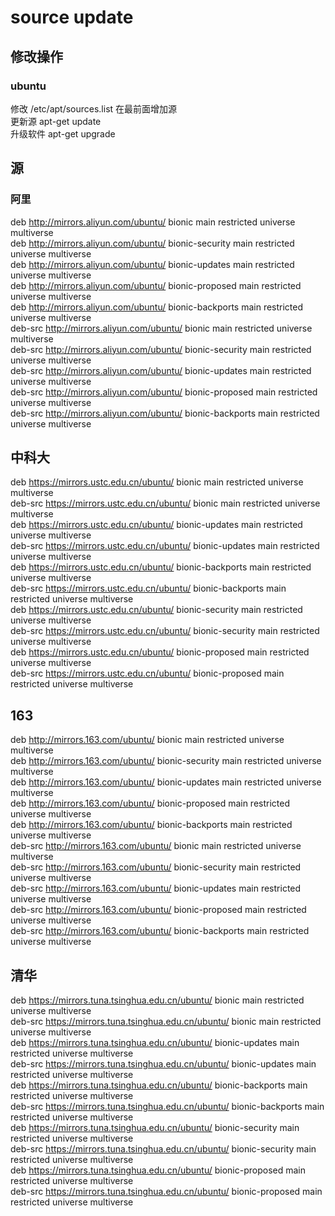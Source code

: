 # source update  
## 修改操作  
### ubuntu  
修改 /etc/apt/sources.list 在最前面增加源  
更新源 apt-get update  
升级软件 apt-get upgrade  

## 源  
### 阿里
deb http://mirrors.aliyun.com/ubuntu/ bionic main restricted universe multiverse  
deb http://mirrors.aliyun.com/ubuntu/ bionic-security main restricted universe multiverse  
deb http://mirrors.aliyun.com/ubuntu/ bionic-updates main restricted universe multiverse  
deb http://mirrors.aliyun.com/ubuntu/ bionic-proposed main restricted universe multiverse  
deb http://mirrors.aliyun.com/ubuntu/ bionic-backports main restricted universe multiverse  
deb-src http://mirrors.aliyun.com/ubuntu/ bionic main restricted universe multiverse  
deb-src http://mirrors.aliyun.com/ubuntu/ bionic-security main restricted universe multiverse  
deb-src http://mirrors.aliyun.com/ubuntu/ bionic-updates main restricted universe multiverse  
deb-src http://mirrors.aliyun.com/ubuntu/ bionic-proposed main restricted universe multiverse  
deb-src http://mirrors.aliyun.com/ubuntu/ bionic-backports main restricted universe multiverse  

## 中科大  
deb https://mirrors.ustc.edu.cn/ubuntu/ bionic main restricted universe multiverse  
deb-src https://mirrors.ustc.edu.cn/ubuntu/ bionic main restricted universe multiverse  
deb https://mirrors.ustc.edu.cn/ubuntu/ bionic-updates main restricted universe multiverse  
deb-src https://mirrors.ustc.edu.cn/ubuntu/ bionic-updates main restricted universe multiverse  
deb https://mirrors.ustc.edu.cn/ubuntu/ bionic-backports main restricted universe multiverse  
deb-src https://mirrors.ustc.edu.cn/ubuntu/ bionic-backports main restricted universe multiverse  
deb https://mirrors.ustc.edu.cn/ubuntu/ bionic-security main restricted universe multiverse  
deb-src https://mirrors.ustc.edu.cn/ubuntu/ bionic-security main restricted universe multiverse  
deb https://mirrors.ustc.edu.cn/ubuntu/ bionic-proposed main restricted universe multiverse  
deb-src https://mirrors.ustc.edu.cn/ubuntu/ bionic-proposed main restricted universe multiverse  

## 163  
deb http://mirrors.163.com/ubuntu/ bionic main restricted universe multiverse  
deb http://mirrors.163.com/ubuntu/ bionic-security main restricted universe multiverse  
deb http://mirrors.163.com/ubuntu/ bionic-updates main restricted universe multiverse  
deb http://mirrors.163.com/ubuntu/ bionic-proposed main restricted universe multiverse  
deb http://mirrors.163.com/ubuntu/ bionic-backports main restricted universe multiverse  
deb-src http://mirrors.163.com/ubuntu/ bionic main restricted universe multiverse  
deb-src http://mirrors.163.com/ubuntu/ bionic-security main restricted universe multiverse  
deb-src http://mirrors.163.com/ubuntu/ bionic-updates main restricted universe multiverse  
deb-src http://mirrors.163.com/ubuntu/ bionic-proposed main restricted universe multiverse  
deb-src http://mirrors.163.com/ubuntu/ bionic-backports main restricted universe multiverse  

## 清华  
deb https://mirrors.tuna.tsinghua.edu.cn/ubuntu/ bionic main restricted universe multiverse  
deb-src https://mirrors.tuna.tsinghua.edu.cn/ubuntu/ bionic main restricted universe multiverse  
deb https://mirrors.tuna.tsinghua.edu.cn/ubuntu/ bionic-updates main restricted universe multiverse  
deb-src https://mirrors.tuna.tsinghua.edu.cn/ubuntu/ bionic-updates main restricted universe multiverse  
deb https://mirrors.tuna.tsinghua.edu.cn/ubuntu/ bionic-backports main restricted universe multiverse  
deb-src https://mirrors.tuna.tsinghua.edu.cn/ubuntu/ bionic-backports main restricted universe multiverse  
deb https://mirrors.tuna.tsinghua.edu.cn/ubuntu/ bionic-security main restricted universe multiverse  
deb-src https://mirrors.tuna.tsinghua.edu.cn/ubuntu/ bionic-security main restricted universe multiverse  
deb https://mirrors.tuna.tsinghua.edu.cn/ubuntu/ bionic-proposed main restricted universe multiverse  
deb-src https://mirrors.tuna.tsinghua.edu.cn/ubuntu/ bionic-proposed main restricted universe multiverse  